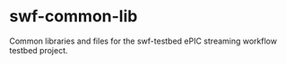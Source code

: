 # swf-common-lib

Common libraries and files for the swf-testbed ePIC streaming workflow testbed project.

